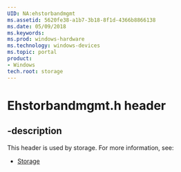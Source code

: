 ```yaml
---
UID: NA:ehstorbandmgmt
ms.assetid: 5620fe38-a1b7-3b18-8f1d-4366b8866138
ms.date: 05/09/2018
ms.keywords: 
ms.prod: windows-hardware
ms.technology: windows-devices
ms.topic: portal
product:
- Windows
tech.root: storage
---
```


# Ehstorbandmgmt.h header


## -description


This header is used by storage. For more information, see:

- [Storage](../_storage/index.md)
